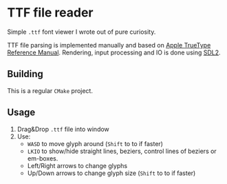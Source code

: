 # TTF file reader
Simple `.ttf` font viewer I wrote out of pure curiosity.

TTF file parsing is implemented manually and based on [Apple TrueType Reference Manual](https://developer.apple.com/fonts/TrueType-Reference-Manual). 
Rendering, input processing and IO is done using [SDL2](https://github.com/libsdl-org/SDL/tree/SDL2).
## Building
This is a regular `CMake` project.
## Usage
1) Drag&Drop `.ttf` file into window
2) Use:
	* `WASD` to move glyph around (`Shift` to to if faster)
	* `LKIO` to show/hide straight lines, beziers, control lines of beziers or em-boxes.
	* Left/Right arrows to change glyphs
	* Up/Down arrows to change glyph size (`Shift` to to if faster)